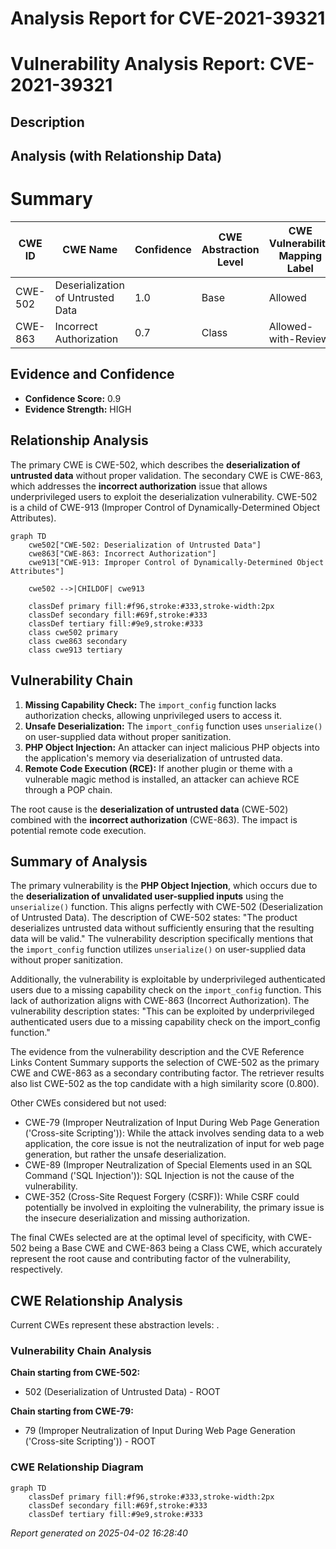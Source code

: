 # Analysis Report for CVE-2021-39321

# Vulnerability Analysis Report: CVE-2021-39321

## Description



## Analysis (with Relationship Data)

# Summary
| CWE ID | CWE Name | Confidence | CWE Abstraction Level | CWE Vulnerability Mapping Label | CWE-Vulnerability Mapping Notes |
|---|---|---|---|---|---|
| CWE-502 | Deserialization of Untrusted Data | 1.0 | Base | Allowed | Primary CWE |
| CWE-863 | Incorrect Authorization | 0.7 | Class | Allowed-with-Review | Secondary Candidate |

## Evidence and Confidence

*   **Confidence Score:** 0.9
*   **Evidence Strength:** HIGH

## Relationship Analysis
The primary CWE is CWE-502, which describes the **deserialization of untrusted data** without proper validation. The secondary CWE is CWE-863, which addresses the **incorrect authorization** issue that allows underprivileged users to exploit the deserialization vulnerability. CWE-502 is a child of CWE-913 (Improper Control of Dynamically-Determined Object Attributes).

```mermaid
graph TD
    cwe502["CWE-502: Deserialization of Untrusted Data"]
    cwe863["CWE-863: Incorrect Authorization"]
    cwe913["CWE-913: Improper Control of Dynamically-Determined Object Attributes"]
    
    cwe502 -->|CHILDOF| cwe913
    
    classDef primary fill:#f96,stroke:#333,stroke-width:2px
    classDef secondary fill:#69f,stroke:#333
    classDef tertiary fill:#9e9,stroke:#333
    class cwe502 primary
    class cwe863 secondary
    class cwe913 tertiary
```

## Vulnerability Chain
1.  **Missing Capability Check:** The `import_config` function lacks authorization checks, allowing unprivileged users to access it.
2.  **Unsafe Deserialization:** The `import_config` function uses `unserialize()` on user-supplied data without proper sanitization.
3.  **PHP Object Injection:** An attacker can inject malicious PHP objects into the application's memory via deserialization of untrusted data.
4.  **Remote Code Execution (RCE):** If another plugin or theme with a vulnerable magic method is installed, an attacker can achieve RCE through a POP chain.

The root cause is the **deserialization of untrusted data** (CWE-502) combined with the **incorrect authorization** (CWE-863). The impact is potential remote code execution.

## Summary of Analysis
The primary vulnerability is the **PHP Object Injection**, which occurs due to the **deserialization of unvalidated user-supplied inputs** using the `unserialize()` function. This aligns perfectly with CWE-502 (Deserialization of Untrusted Data). The description of CWE-502 states: "The product deserializes untrusted data without sufficiently ensuring that the resulting data will be valid." The vulnerability description specifically mentions that the `import_config` function utilizes `unserialize()` on user-supplied data without proper sanitization.

Additionally, the vulnerability is exploitable by underprivileged authenticated users due to a missing capability check on the `import_config` function. This lack of authorization aligns with CWE-863 (Incorrect Authorization). The vulnerability description states: "This can be exploited by underprivileged authenticated users due to a missing capability check on the import_config function."

The evidence from the vulnerability description and the CVE Reference Links Content Summary supports the selection of CWE-502 as the primary CWE and CWE-863 as a secondary contributing factor. The retriever results also list CWE-502 as the top candidate with a high similarity score (0.800).

Other CWEs considered but not used:

*   CWE-79 (Improper Neutralization of Input During Web Page Generation ('Cross-site Scripting')): While the attack involves sending data to a web application, the core issue is not the neutralization of input for web page generation, but rather the unsafe deserialization.
*   CWE-89 (Improper Neutralization of Special Elements used in an SQL Command ('SQL Injection')): SQL Injection is not the cause of the vulnerability.
*   CWE-352 (Cross-Site Request Forgery (CSRF)): While CSRF could potentially be involved in exploiting the vulnerability, the primary issue is the insecure deserialization and missing authorization.

The final CWEs selected are at the optimal level of specificity, with CWE-502 being a Base CWE and CWE-863 being a Class CWE, which accurately represent the root cause and contributing factor of the vulnerability, respectively.


## CWE Relationship Analysis

Current CWEs represent these abstraction levels: .


### Vulnerability Chain Analysis

**Chain starting from CWE-502:**
- 502 (Deserialization of Untrusted Data) - ROOT


**Chain starting from CWE-79:**
- 79 (Improper Neutralization of Input During Web Page Generation ('Cross-site Scripting')) - ROOT



### CWE Relationship Diagram

```mermaid
graph TD
    classDef primary fill:#f96,stroke:#333,stroke-width:2px
    classDef secondary fill:#69f,stroke:#333
    classDef tertiary fill:#9e9,stroke:#333
```



*Report generated on 2025-04-02 16:28:40*
